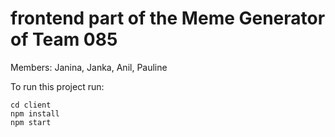 # frontend part of the Meme Generator of Team 085

Members: Janina, Janka, Anil, Pauline

To run this project run:

```
cd client
npm install
npm start
```

